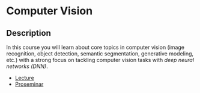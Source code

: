 # Computer Vision

## Description

In this course you will learn about core topics in computer vision (image recognition, object detection, semantic segmentation, generative modeling, etc.) with a
strong focus on tackling computer vision tasks with *deep neural networks (DNN)*.

- [Lecture](VO)
- [Proseminar](PS)
